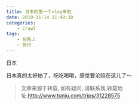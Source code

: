 ```yaml
---
title: 日本的第一个vlog来啦
date: 2019-11-14 11:49:30
categories:
	- Crawl
tags:
	- 在路上
	- 旅行
---
```

日本

日本真的太好拍了，吃吃喝喝，感觉要沦陷在这儿了～


> 文章来源于转载, 如有疑问, 请联系我,转载地址:http://www.tuniu.com/trips/31228575 